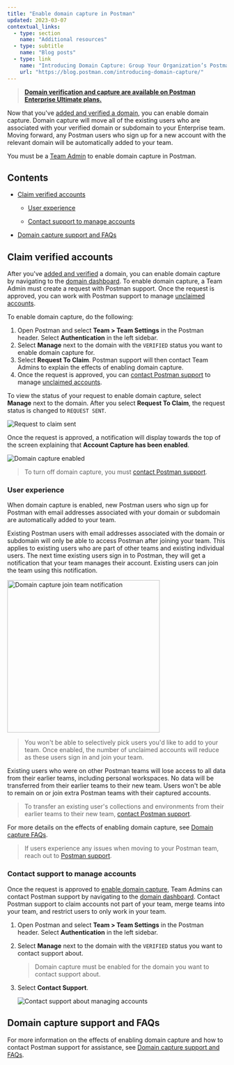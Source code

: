 ```yaml
---
title: "Enable domain capture in Postman"
updated: 2023-03-07
contextual_links:
  - type: section
    name: "Additional resources"
  - type: subtitle
    name: "Blog posts"
  - type: link
    name: "Introducing Domain Capture: Group Your Organization’s Postman Users into a Single Team"
    url: "https://blog.postman.com/introducing-domain-capture/"
---
```


> **[Domain verification and capture are available on Postman Enterprise Ultimate plans.](https://www.postman.com/pricing)**

Now that you've [added and verified a domain](/docs/administration/domain-verification-and-capture/add-and-verify-a-domain/), you can enable domain capture. Domain capture will move all of the existing users who are associated with your verified domain or subdomain to your Enterprise team. Moving forward, any Postman users who sign up for a new account with the relevant domain will be automatically added to your team.

You must be a [Team Admin](/docs/collaborating-in-postman/roles-and-permissions/#team-roles) to enable domain capture in Postman.

## Contents

* [Claim verified accounts](#claim-verified-accounts)

    * [User experience](#user-experience)

    * [Contact support to manage accounts](#contact-support-to-manage-accounts)

* [Domain capture support and FAQs](#domain-capture-support-and-faqs)

## Claim verified accounts

After you've [added and verified](/docs/administration/domain-verification-and-capture/add-and-verify-a-domain/#add-and-verify-a-domain) a domain, you can enable domain capture by navigating to the [domain dashboard](https://go.postman.co/settings/team/domain-capture). To enable domain capture, a Team Admin must create a request with Postman support. Once the request is approved, you can work with Postman support to manage [unclaimed accounts](/docs/administration/domain-verification-and-capture/add-and-verify-a-domain/#view-unclaimed-accounts).

To enable domain capture, do the following:

1. Open Postman and select **Team > Team Settings** in the Postman header. Select **Authentication** in the left sidebar.
1. Select **Manage** next to the domain with the `VERIFIED` status you want to enable domain capture for.
1. Select **Request To Claim**. Postman support will then contact Team Admins to explain the effects of enabling domain capture.
1. Once the request is approved, you can [contact Postman support](#contact-support-to-manage-accounts) to manage [unclaimed accounts](/docs/administration/domain-verification-and-capture/add-and-verify-a-domain/#view-unclaimed-accounts).

To view the status of your request to enable domain capture, select **Manage** next to the domain. After you select **Request To Claim**, the request status is changed to `REQUEST SENT`.

![Request to claim sent](https://assets.postman.com/postman-docs/v10/request-to-claim-sent-v10.jpg)

Once the request is approved, a notification will display towards the top of the screen explaining that **Account Capture has been enabled**.

![Domain capture enabled](https://assets.postman.com/postman-docs/v10/domain-capture-enabled-v10.jpg)

> To turn off domain capture, you must [contact Postman support](#contact-support-to-manage-accounts).

### User experience

When domain capture is enabled, new Postman users who sign up for Postman with email addresses associated with your domain or subdomain are automatically added to your team.

Existing Postman users with email addresses associated with the domain or subdomain will only be able to access Postman after joining your team. This applies to existing users who are part of other teams and existing individual users. The next time existing users sign in to Postman, they will get a notification that your team manages their account. Existing users can join the team using this notification.

<img alt="Domain capture join team notification" src="https://assets.postman.com/postman-docs/domain-capture-join-team-9.4.jpg" width="350px"/>

> You won't be able to selectively pick users you'd like to add to your team. Once enabled, the number of unclaimed accounts will reduce as these users sign in and join your team.

Existing users who were on other Postman teams will lose access to all data from their earlier teams, including personal workspaces. No data will be transferred from their earlier teams to their new team. Users won't be able to remain on or join extra Postman teams with their captured accounts.

> To transfer an existing user's collections and environments from their earlier teams to their new team, [contact Postman support](#contact-support-to-manage-accounts).

For more details on the effects of enabling domain capture, see [Domain capture FAQs](/docs/administration/domain-verification-and-capture/domain-capture-support-and-faqs/).

> If users experience any issues when moving to your Postman team, reach out to [Postman support](https://www.postman.com/support/).

### Contact support to manage accounts

Once the request is approved to [enable domain capture](#enable-domain-capture), Team Admins can contact Postman support by navigating to the [domain dashboard](https://go.postman.co/settings/team/domain-capture). Contact Postman support to claim accounts not part of your team, merge teams into your team, and restrict users to only work in your team.

1. Open Postman and select **Team > Team Settings** in the Postman header. Select **Authentication** in the left sidebar.
1. Select **Manage** next to the domain with the `VERIFIED` status you want to contact support about.

    > Domain capture must be enabled for the domain you want to contact support about.

1. Select **Contact Support**.

    ![Contact support about managing accounts](https://assets.postman.com/postman-docs/v10/domain-capture-enabled-v10.jpg)

## Domain capture support and FAQs

For more information on the effects of enabling domain capture and how to contact Postman support for assistance, see [Domain capture support and FAQs](/docs/administration/domain-verification-and-capture/domain-capture-support-and-faqs/).
